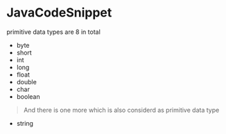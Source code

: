 # JavaCodeSnippet

primitive data types are 8 in total
- byte
- short
- int
- long
- float
- double
- char
- boolean
> And there is one more which is also considerd as primitive data type
- string
